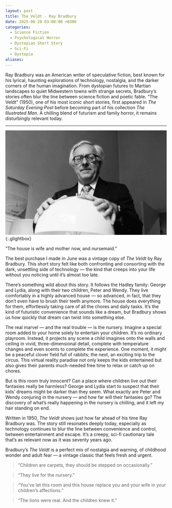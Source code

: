 ```yaml
---
layout: post
title: The Veldt - Ray Bradbury
date: 2025-06-28 03:00:00 +0300
categories:
  - Science Fiction
  - Psychological Horror
  - Dystopian Short Story
  - Sci-Fi
  - Dystopia
aliases:
---
```

Ray Bradbury was an American writer of speculative fiction, best known for his lyrical, haunting explorations of technology, nostalgia, and the darker corners of the human imagination. From dystopian futures to Martian landscapes to quiet Midwestern towns with strange secrets, Bradbury’s stories often blur the line between science fiction and poetic fable. “The Veldt” (1950), one of his most iconic short stories, first appeared in _The Saturday Evening Post_ before becoming part of his collection _The Illustrated Man_. A chilling blend of futurism and family horror, it remains disturbingly relevant today.

---



[![Ray Bradbury](/assets/image/ray.jpg)](/assets/image/ray.jpg){:.glightbox}

“The house is wife and mother now, and nursemaid.”


The best purchase I made in June was a vintage copy of _The Veldt_ by Ray Bradbury. This short story felt like both confronting and consorting with the dark, unsettling side of technology — the kind that creeps into your life without you noticing until it’s almost too late.

There’s something wild about this story. It follows the Hadley family: George and Lydia, along with their two children, Peter and Wendy. They live comfortably in a highly advanced house — so advanced, in fact, that they don’t even have to brush their teeth anymore. The house does everything for them, effortlessly taking care of all the chores and daily tasks. It’s the kind of futuristic convenience that sounds like a dream, but Bradbury shows us how quickly that dream can twist into something else.

The real marvel — and the real trouble — is the nursery. Imagine a special room added to your home solely to entertain your children. It’s no ordinary playroom. Instead, it projects any scene a child imagines onto the walls and ceiling in vivid, three-dimensional detail, complete with temperature changes and even scents to complete the experience. One moment, it might be a peaceful clover field full of rabbits; the next, an exciting trip to the circus. This virtual reality paradise not only keeps the kids entertained but also gives their parents much-needed free time to relax or catch up on chores.

But is this room truly innocent? Can a place where children live out their fantasies really be harmless? George and Lydia start to suspect that their kids’ dreams might be darker than they seem. What exactly are Peter and Wendy conjuring in the nursery — and how far will their fantasies go? The discovery of what’s really happening in the nursery is chilling, and it left my hair standing on end.

Written in 1950, _The Veldt_ shows just how far ahead of his time Ray Bradbury was. The story still resonates deeply today, especially as technology continues to blur the line between convenience and control, between entertainment and escape. It’s a creepy, sci-fi cautionary tale that’s as relevant now as it was seventy years ago.

Bradbury’s _The Veldt_ is a perfect mix of nostalgia and warning, of childhood wonder 
and adult fear — a vintage classic that feels fresh and urgent.


> “Children are carpets, they should be stepped on occasionally.”

> “They live for the nursery.”

> “You’ve let this room and this house replace you and your wife in your children’s affections.”

> “The lions were real. And the children knew it.”